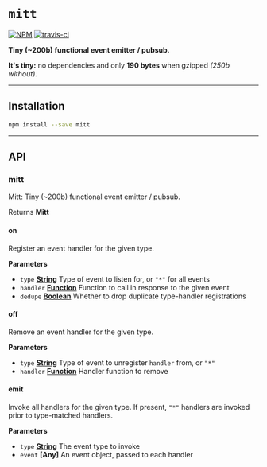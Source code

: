 # `mitt`

[![NPM](https://img.shields.io/npm/v/mitt.svg?style=flat)](https://www.npmjs.org/package/mitt)
[![travis-ci](https://travis-ci.org/developit/mitt.svg?branch=master)](https://travis-ci.org/developit/mitt)

**Tiny (~200b) functional event emitter / pubsub.**

**It's tiny:** no dependencies and only **190 bytes** when gzipped _(250b without)_.

* * *

## Installation

```sh
npm install --save mitt
```

* * *

## API

### mitt

Mitt: Tiny (~200b) functional event emitter / pubsub.

Returns **Mitt** 

#### on

Register an event handler for the given type.

**Parameters**

-   `type` **[String](https://developer.mozilla.org/en-US/docs/Web/JavaScript/Reference/Global_Objects/String)** Type of event to listen for, or `"*"` for all events
-   `handler` **[Function](https://developer.mozilla.org/en-US/docs/Web/JavaScript/Reference/Statements/function)** Function to call in response to the given event
-   `dedupe` **[Boolean](https://developer.mozilla.org/en-US/docs/Web/JavaScript/Reference/Global_Objects/Boolean)** Whether to drop duplicate type-handler registrations

#### off

Remove an event handler for the given type.

**Parameters**

-   `type` **[String](https://developer.mozilla.org/en-US/docs/Web/JavaScript/Reference/Global_Objects/String)** Type of event to unregister `handler` from, or `"*"`
-   `handler` **[Function](https://developer.mozilla.org/en-US/docs/Web/JavaScript/Reference/Statements/function)** Handler function to remove

#### emit

Invoke all handlers for the given type.
If present, `"*"` handlers are invoked prior to type-matched handlers.

**Parameters**

-   `type` **[String](https://developer.mozilla.org/en-US/docs/Web/JavaScript/Reference/Global_Objects/String)** The event type to invoke
-   `event` **\[Any]** An event object, passed to each handler
